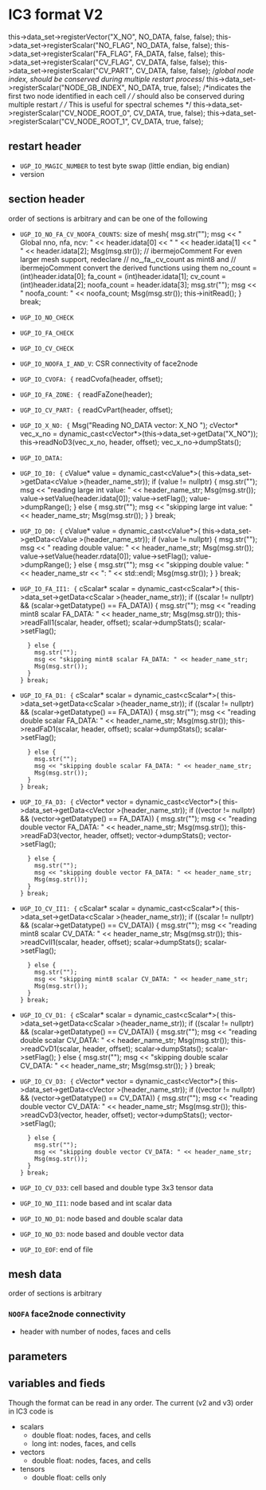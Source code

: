 # IC3 format V2

this->data_set->registerVector<double>("X_NO", NO_DATA, false, false);
  this->data_set->registerScalar<int>("NO_FLAG", NO_DATA, false, false);
  this->data_set->registerScalar<int>("FA_FLAG", FA_DATA, false, false);
  this->data_set->registerScalar<int>("CV_FLAG", CV_DATA, false, false);
  this->data_set->registerScalar<int>("CV_PART", CV_DATA, false, false);
  /*global node index, should be conserved during multiple restart process*/
  this->data_set->registerScalar<mint8>("NODE_GB_INDEX", NO_DATA, true, false);
  /*indicates the first two node identified in each cell */
  /* should also be conserved during multiple restart */
  /* This is useful for spectral schemes */
  this->data_set->registerScalar<mint8>("CV_NODE_ROOT_0", CV_DATA, true, false);
  this->data_set->registerScalar<mint8>("CV_NODE_ROOT_1", CV_DATA, true, false);

## restart header

- `UGP_IO_MAGIC_NUMBER` to test byte swap (little endian, big endian)
- version

## section header

order of sections is arbitrary and can be one of the following

- `UGP_IO_NO_FA_CV_NOOFA_COUNTS`: size of mesh{
        msg.str("");
        msg << " Global nno, nfa, ncv: " << header.idata[0] << " "
            << header.idata[1] << " " << header.idata[2];
        Msg(msg.str());
        // ibermejoComment For even larger mesh support, redeclare
        // no_,fa_,cv_count as mint8 and
        // ibermejoComment convert the derived functions using them
        no_count = (int)header.idata[0];
        fa_count = (int)header.idata[1];
        cv_count = (int)header.idata[2];
        noofa_count = header.idata[3];
        msg.str("");
        msg << " noofa_count: " << noofa_count;
        Msg(msg.str());
        this->initRead();
      } break;

- `UGP_IO_NO_CHECK`
- `UGP_IO_FA_CHECK`
- `UGP_IO_CV_CHECK`
- `UGP_IO_NOOFA_I_AND_V`: CSR connectivity of face2node
- `UGP_IO_CVOFA: {`
        readCvofa(header, offset);
- `UGP_IO_FA_ZONE: {`
        readFaZone(header);
- `UGP_IO_CV_PART: {`
        readCvPart(header, offset);
- `UGP_IO_X_NO: {`
        Msg("Reading NO_DATA vector: X_NO ");
        cVector<double>* vec_x_no =
            dynamic_cast<cVector<double>*>(this->data_set->getData("X_NO"));
        this->readNoD3(vec_x_no, header, offset);
        vec_x_no->dumpStats();
- `UGP_IO_DATA:`
- `UGP_IO_I0: {`
        cValue<mint8>* value = dynamic_cast<cValue<mint8>*>(
            this->data_set->getData<cValue<mint8> >(header_name_str));
        if (value != nullptr) {
          msg.str("");
          msg << "reading large int value: " << header_name_str;
          Msg(msg.str());
          value->setValue(header.idata[0]);
          value->setFlag();
          value->dumpRange();
        } else {
          msg.str("");
          msg << "skipping large int value: " << header_name_str;
          Msg(msg.str());
        }
      } break;
- `UGP_IO_D0: {`
        cValue<double>* value = dynamic_cast<cValue<double>*>(
            this->data_set->getData<cValue<double> >(header_name_str));
        if (value != nullptr) {
          msg.str("");
          msg << " reading double value: " << header_name_str;
          Msg(msg.str());
          value->setValue(header.rdata[0]);
          value->setFlag();
          value->dumpRange();
        } else {
          msg.str("");
          msg << "skipping double value: " << header_name_str << ": "
              << std::endl;
          Msg(msg.str());
        }
      } break;
- `UGP_IO_FA_II1: {`
        cScalar<mint8>* scalar = dynamic_cast<cScalar<mint8>*>(
            this->data_set->getData<cScalar<mint8> >(header_name_str));
        if ((scalar != nullptr) && (scalar->getDatatype() == FA_DATA)) {
          msg.str("");
          msg << "reading mint8 scalar FA_DATA: " << header_name_str;
          Msg(msg.str());
          this->readFaII1(scalar, header, offset);
          scalar->dumpStats();
          scalar->setFlag();

        } else {
          msg.str("");
          msg << "skipping mint8 scalar FA_DATA: " << header_name_str;
          Msg(msg.str());
        }
      } break;
- `UGP_IO_FA_D1: {`
        cScalar<double>* scalar = dynamic_cast<cScalar<double>*>(
            this->data_set->getData<cScalar<double> >(header_name_str));
        if ((scalar != nullptr) && (scalar->getDatatype() == FA_DATA)) {
          msg.str("");
          msg << "reading double scalar FA_DATA: " << header_name_str;
          Msg(msg.str());
          this->readFaD1(scalar, header, offset);
          scalar->dumpStats();
          scalar->setFlag();

        } else {
          msg.str("");
          msg << "skipping double scalar FA_DATA: " << header_name_str;
          Msg(msg.str());
        }
      } break;
- `UGP_IO_FA_D3: {`
        cVector<double>* vector = dynamic_cast<cVector<double>*>(
            this->data_set->getData<cVector<double> >(header_name_str));
        if ((vector != nullptr) && (vector->getDatatype() == FA_DATA)) {
          msg.str("");
          msg << "reading double vector FA_DATA: " << header_name_str;
          Msg(msg.str());
          this->readFaD3(vector, header, offset);
          vector->dumpStats();
          vector->setFlag();

        } else {
          msg.str("");
          msg << "skipping double vector FA_DATA: " << header_name_str;
          Msg(msg.str());
        }
      } break;
- `UGP_IO_CV_II1: {`
        cScalar<mint8>* scalar = dynamic_cast<cScalar<mint8>*>(
            this->data_set->getData<cScalar<mint8> >(header_name_str));
        if ((scalar != nullptr) && (scalar->getDatatype() == CV_DATA)) {
          msg.str("");
          msg << "reading mint8 scalar CV_DATA: " << header_name_str;
          Msg(msg.str());
          this->readCvII1(scalar, header, offset);
          scalar->dumpStats();
          scalar->setFlag();

        } else {
          msg.str("");
          msg << "skipping mint8 scalar CV_DATA: " << header_name_str;
          Msg(msg.str());
        }
      } break;
- `UGP_IO_CV_D1: {`
        cScalar<double>* scalar = dynamic_cast<cScalar<double>*>(
            this->data_set->getData<cScalar<double> >(header_name_str));
        if ((scalar != nullptr) && (scalar->getDatatype() == CV_DATA)) {
          msg.str("");
            msg << "reading double scalar CV_DATA: " << header_name_str;
          Msg(msg.str());
          this->readCvD1(scalar, header, offset);
          scalar->dumpStats();
          scalar->setFlag();
        } else {
          msg.str("");
          msg << "skipping double scalar CV_DATA: " << header_name_str;
          Msg(msg.str());
        }
      } break;
- `UGP_IO_CV_D3: {`
        cVector<double>* vector = dynamic_cast<cVector<double>*>(
            this->data_set->getData<cVector<double> >(header_name_str));
        if ((vector != nullptr) && (vector->getDatatype() == CV_DATA)) {
          msg.str("");
          msg << "reading double vector CV_DATA: " << header_name_str;
          Msg(msg.str());
          this->readCvD3(vector, header, offset);
          vector->dumpStats();
          vector->setFlag();

        } else {
          msg.str("");
          msg << "skipping double vector CV_DATA: " << header_name_str;
          Msg(msg.str());
        }
      } break;
- `UGP_IO_CV_D33`: cell based and double type 3x3 tensor data
- `UGP_IO_NO_II1`: node based and int scalar data
- `UGP_IO_NO_D1`: node based and double scalar data
- `UGP_IO_NO_D3`: node based and double vector data
- `UGP_IO_EOF`: end of file

## 

## mesh data

order of sections is arbitrary

### `NOOFA` face2node connectivity

- header with number of nodes, faces and cells

## parameters
## variables and fieds

Though the format can be read in any order. The current (v2 and v3) order in IC3 code is

- scalars
  - double float: nodes, faces, and cells
  - long int: nodes, faces, and cells
- vectors
  - double float: nodes, faces, and cells
- tensors
  - double float: cells only
